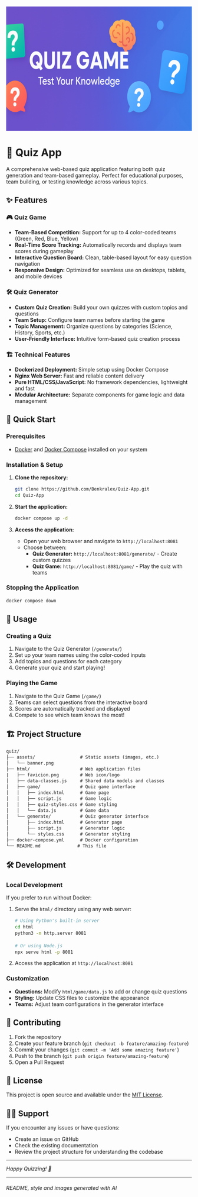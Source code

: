 ![Quiz App Banner](./assets/banner.png)

# 🎯 Quiz App

A comprehensive web-based quiz application featuring both quiz generation and team-based gameplay. Perfect for educational purposes, team building, or testing knowledge across various topics.

## ✨ Features

### 🎮 Quiz Game
- **Team-Based Competition:** Support for up to 4 color-coded teams (Green, Red, Blue, Yellow)
- **Real-Time Score Tracking:** Automatically records and displays team scores during gameplay
- **Interactive Question Board:** Clean, table-based layout for easy question navigation
- **Responsive Design:** Optimized for seamless use on desktops, tablets, and mobile devices

### 🛠️ Quiz Generator
- **Custom Quiz Creation:** Build your own quizzes with custom topics and questions
- **Team Setup:** Configure team names before starting the game
- **Topic Management:** Organize questions by categories (Science, History, Sports, etc.)
- **User-Friendly Interface:** Intuitive form-based quiz creation process

### 🏗️ Technical Features
- **Dockerized Deployment:** Simple setup using Docker Compose
- **Nginx Web Server:** Fast and reliable content delivery
- **Pure HTML/CSS/JavaScript:** No framework dependencies, lightweight and fast
- **Modular Architecture:** Separate components for game logic and data management

## 🚀 Quick Start

### Prerequisites
- [Docker](https://docs.docker.com/get-docker/) and [Docker Compose](https://docs.docker.com/compose/install/) installed on your system

### Installation & Setup

1. **Clone the repository:**
   ```bash
   git clone https://github.com/Benkralex/Quiz-App.git
   cd Quiz-App
   ```

2. **Start the application:**
   ```bash
   docker compose up -d
   ```

3. **Access the application:**
   - Open your web browser and navigate to `http://localhost:8081`
   - Choose between:
     - **Quiz Generator:** `http://localhost:8081/generate/` - Create custom quizzes
     - **Quiz Game:** `http://localhost:8081/game/` - Play the quiz with teams

### Stopping the Application
```bash
docker compose down
```

## 📱 Usage

### Creating a Quiz
1. Navigate to the Quiz Generator (`/generate/`)
2. Set up your team names using the color-coded inputs
3. Add topics and questions for each category
4. Generate your quiz and start playing!

### Playing the Game
1. Navigate to the Quiz Game (`/game/`)
2. Teams can select questions from the interactive board
3. Scores are automatically tracked and displayed
4. Compete to see which team knows the most!

## 🏗️ Project Structure

```
quiz/
├── assets/                 # Static assets (images, etc.)
│   └── banner.png
├── html/                   # Web application files
|   ├── favicion.png        # Web icon/logo
│   ├── data-classes.js     # Shared data models and classes
│   ├── game/               # Quiz game interface
│   │   ├── index.html      # Game page
│   │   ├── script.js       # Game logic
│   │   ├── quiz-styles.css # Game styling
│   │   └── data.js         # Game data
│   └── generate/           # Quiz generator interface
│       ├── index.html      # Generator page
│       ├── script.js       # Generator logic
│       └── styles.css      # Generator styling
├── docker-compose.yml      # Docker configuration
└── README.md              # This file
```

## 🛠️ Development

### Local Development
If you prefer to run without Docker:

1. Serve the `html/` directory using any web server:
   ```bash
   # Using Python's built-in server
   cd html
   python3 -m http.server 8081
   
   # Or using Node.js
   npx serve html -p 8081
   ```

2. Access the application at `http://localhost:8081`

### Customization
- **Questions:** Modify `html/game/data.js` to add or change quiz questions
- **Styling:** Update CSS files to customize the appearance
- **Teams:** Adjust team configurations in the generator interface

## 🤝 Contributing

1. Fork the repository
2. Create your feature branch (`git checkout -b feature/amazing-feature`)
3. Commit your changes (`git commit -m 'Add some amazing feature'`)
4. Push to the branch (`git push origin feature/amazing-feature`)
5. Open a Pull Request

## 📄 License

This project is open source and available under the [MIT License](LICENSE).

## 🙋‍♂️ Support

If you encounter any issues or have questions:
- Create an issue on GitHub
- Check the existing documentation
- Review the project structure for understanding the codebase

---

*Happy Quizzing! 🎉*

---
###### README, style and images generated with AI